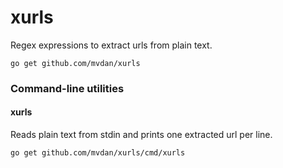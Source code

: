 # xurls

Regex expressions to extract urls from plain text.

	go get github.com/mvdan/xurls

### Command-line utilities

#### xurls

Reads plain text from stdin and prints one extracted url per line.

	go get github.com/mvdan/xurls/cmd/xurls
